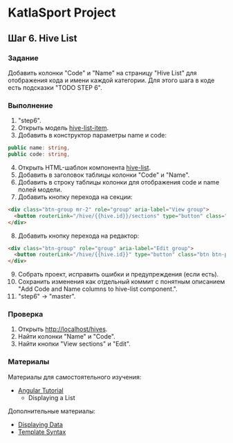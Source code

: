 # KatlaSport Project

## Шаг 6. Hive List

### Задание

Добавить колонки "Code" и "Name" на страницу "Hive List" для отображения кода и имени каждой категории. Для этого шага в коде есть подсказки "TODO STEP 6".

### Выполнение

1. "step6".
2. Открыть модель [hive-list-item](../KatlaSportNg/src/app/hive-management/models/hive-list-item.ts).
3. Добавить в конструктор параметры name и code:

```ts
public name: string,
public code: string,
```

4. Открыть HTML-шаблон компонента [hive-list](../KatlaSportNg/src/app/hive-management/lists/hive-list.component.html).
5. Добавить в заголовок таблицы колонки "Code" и "Name".
6. Добавить в строку таблицы колонки для отображения code и name полей модели.
7. Добавить кнопку перехода на секции:

```html
<div class="btn-group mr-2" role="group" aria-label="View group">
  <button routerLink="/hive/{{hive.id}}/sections" type="button" class="btn btn-primary">View sections</button>
</div>
```

8. Добавить кнопку перехода на редактор:

```html
<div class="btn-group" role="group" aria-label="Edit group">
  <button routerLink="/hive/{{hive.id}}" type="button" class="btn btn-primary">Edit</button>
</div>
```

9. Собрать проект, исправить ошибки и предупреждения (если есть).
10. Сохранить изменения как отдельный коммит с понятным описанием "Add Code and Name columns to hive-list component.".
11. "step6" -> "master".


### Проверка

1. Открыть [http://localhost/hives](http://localhost:4200/hives).
2. Найти колонки "Name" и "Code".
3. Найти кнопки "View sections" и "Edit".

### Материалы

Материалы для самостоятельного изучения:
* [Angular Tutorial](https://angular.io/tutorial/toh-pt2)
  * Displaying a List

Дополнительные материалы:
* [Displaying Data](https://angular.io/guide/displaying-data)
* [Template Syntax](https://angular.io/guide/template-syntax)
